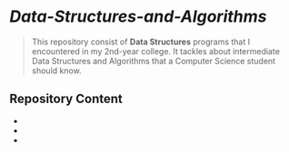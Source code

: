 # *Data-Structures-and-Algorithms*

> This repository consist of **Data Structures** programs that I encountered in my 2nd-year college. It tackles about intermediate Data Structures and Algorithms that a Computer Science student should know.

## Repository Content
-
-
-

